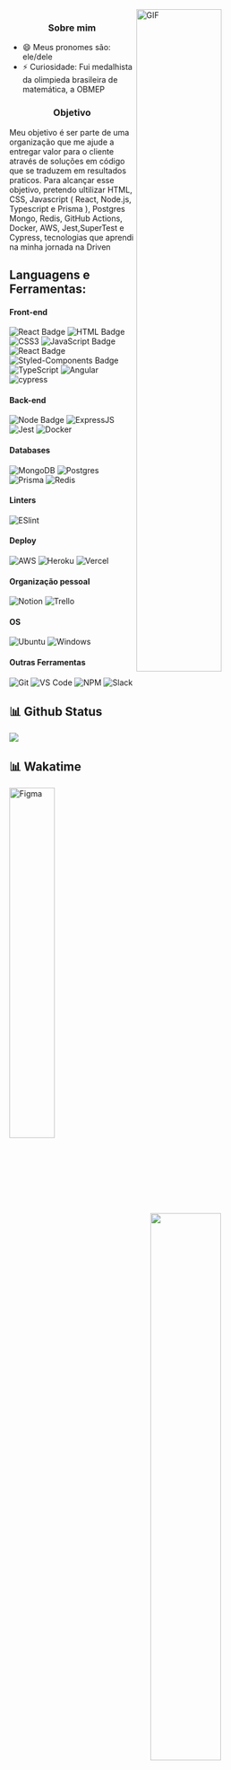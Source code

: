<!--
**Hector-Santos/Hector-Santos** is a ✨ _special_ ✨ repository because its `README.md` (this file) appears on your GitHub profile.

Here are some ideas to get you started:


!-->
<img align="right" alt="GIF" src="https://media4.giphy.com/media/qgQUggAC3Pfv687qPC/giphy.gif?cid=790b7611e77f0344b93ca94ae306e7706c3bff4eab9491ed&rid=giphy.gif" width="55%" />

### <p align="center">Sobre mim</p>



- 😄 Meus pronomes são: ele/dele
- ⚡ Curiosidade: Fui medalhista da olimpieda brasileira de matemática, a OBMEP

### <p align="center">Objetivo</p>

Meu objetivo é ser parte de uma organização que me ajude
a entregar valor para o cliente através de soluções em código
que se traduzem em resultados praticos. Para alcançar esse
objetivo, pretendo ultilizar HTML, CSS, Javascript ( React, Node.js,
Typescript e Prisma ), Postgres Mongo, Redis, GitHub Actions,
Docker, AWS, Jest,SuperTest e Cypress, tecnologias que aprendi
na minha jornada na Driven



## Languagens e Ferramentas:

#### Front-end
![React Badge](https://img.shields.io/badge/React-20232A?style=for-the-badge&logo=react&logoColor=61DAFB)
![HTML Badge](https://img.shields.io/badge/HTML5-E34F26?style=for-the-badge&logo=html5&logoColor=white)
![CSS3](https://img.shields.io/badge/css3-%231572B6.svg?style=for-the-badge&logo=css3&logoColor=white)
![JavaScript Badge](https://img.shields.io/badge/JavaScript-323330?style=for-the-badge&logo=javascript&logoColor=F7DF1E)
![React Badge](https://img.shields.io/badge/React-20232A?style=for-the-badge&logo=react&logoColor=61DAFB)
![Styled-Components Badge](https://img.shields.io/badge/styled--components-DB7093?style=for-the-badge&logo=styled-components&logoColor=white)
![TypeScript](https://img.shields.io/badge/typescript-%23007ACC.svg?style=for-the-badge&logo=typescript&logoColor=white)
![Angular](https://img.shields.io/badge/angular-%23DD0031.svg?style=for-the-badge&logo=angular&logoColor=white)
![cypress](https://img.shields.io/badge/-cypress-%23E5E5E5?style=for-the-badge&logo=cypress&logoColor=058a5e)

#### Back-end

![Node Badge](https://img.shields.io/badge/Node.js-339933?style=for-the-badge&logo=nodedotjs&logoColor=white)
![ExpressJS](https://img.shields.io/badge/Express.js-000000?style=for-the-badge&logo=express&logoColor=white)
![Jest](https://img.shields.io/badge/-jest-%23C21325?style=for-the-badge&logo=jest&logoColor=white)                                                      ![Docker](https://img.shields.io/badge/docker-%230db7ed.svg?style=for-the-badge&logo=docker&logoColor=white)


#### Databases

![MongoDB](https://img.shields.io/badge/MongoDB-4EA94B?style=for-the-badge&logo=mongodb&logoColor=white)
![Postgres](https://img.shields.io/badge/postgres-%23316192.svg?style=for-the-badge&logo=postgresql&logoColor=white)
![Prisma](https://img.shields.io/badge/Prisma-3982CE?style=for-the-badge&logo=Prisma&logoColor=white)
![Redis](https://img.shields.io/badge/redis-%23DD0031.svg?&style=for-the-badge&logo=redis&logoColor=white)

#### Linters

![ESlint](https://img.shields.io/badge/ESLint-4B3263?style=for-the-badge&logo=eslint&logoColor=white")

#### Deploy
![AWS](https://img.shields.io/badge/AWS-%23FF9900.svg?style=for-the-badge&logo=amazon-aws&logoColor=white)
![Heroku](https://img.shields.io/badge/Heroku-430098?style=for-the-badge&logo=heroku&logoColor=white)
![Vercel](https://img.shields.io/badge/Vercel-000000?style=for-the-badge&logo=vercel&logoColor=white)

#### Organização pessoal
![Notion](https://img.shields.io/badge/Notion-%23000000.svg?style=for-the-badge&logo=notion&logoColor=white)
![Trello](https://img.shields.io/badge/Trello-0079BF?style=for-the-badge&logo=trello&logoColor=white)

#### OS

![Ubuntu](https://img.shields.io/badge/Ubuntu-E95420?style=for-the-badge&logo=ubuntu&logoColor=white)
![Windows](https://img.shields.io/badge/Windows-0078D6?style=for-the-badge&logo=windows&logoColor=white)

#### Outras Ferramentas
![Git](https://img.shields.io/badge/Git-F05032?style=for-the-badge&logo=git&logoColor=white)
![VS Code](https://img.shields.io/badge/VS_Code-0078D4?style=for-the-badge&logo=visual%20studio%20code&logoColor=white)
![NPM](https://img.shields.io/badge/NPM-FFF?style=for-the-badge&logo=npm)
![Slack](https://img.shields.io/badge/Slack-4A154B?style=for-the-badge&logo=slack&logoColor=white)


## 📊 Github Status

<p><img src="https://github-readme-stats.vercel.app/api?username=Hector-Santos&show_icons=true"><p>


## 📊 Wakatime

<img align="left" alt="Figma"  width="40%" src="https://wakatime.com/share/@HectorSantos/01eb8c36-90f8-4bc9-8469-dae29729b98e.svg">
</div>
<img align="right"  width="50%" src="https://github-readme-stats.vercel.app/api/wakatime?username=HectorSantos&theme=default&show_icons=true&layout=default&langs_count=8">
</div>
<img align="center" width="100%" src="https://wakatime.com/share/@HectorSantos/25e854ec-9e79-46e8-abcc-220869d86817.svg">
</div>

## Entre em contato
[![Hotmail Badge](https://img.shields.io/badge/Microsoft_Outlook-0078D4?style=for-the-badge&logo=microsoft-outlook&logoColor=white)](mailto:hector.absantos@outlook.com)
[![Linkedin Badge](https://img.shields.io/badge/LinkedIn-0077B5?style=for-the-badge&logo=linkedin&logoColor=white)](https://www.linkedin.com/in/hectorsantos)
[![Whatsapp Badge](https://img.shields.io/badge/WhatsApp-25D366?style=for-the-badge&logo=whatsapp&logoColor=white)](https://wa.me/+5531998541733)



